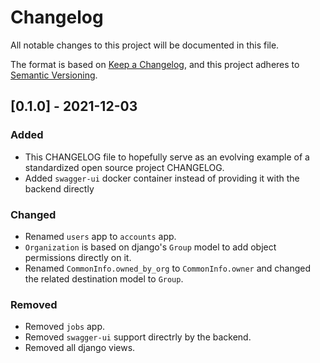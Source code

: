# Changelog

All notable changes to this project will be documented in this file.

The format is based on [Keep a Changelog](https://keepachangelog.com/en/1.0.0/),
and this project adheres to [Semantic Versioning](https://semver.org/spec/v2.0.0.html).

## [0.1.0] - 2021-12-03
### Added
* This CHANGELOG file to hopefully serve as an evolving example of a
  standardized open source project CHANGELOG.
* Added `swagger-ui` docker container instead of providing it with the backend directly

### Changed
* Renamed `users` app to `accounts` app.
* `Organization` is based on django's `Group` model to add object permissions directly on it.
* Renamed `CommonInfo.owned_by_org` to `CommonInfo.owner` and changed the related destination 
  model to `Group`. 


### Removed
* Removed `jobs` app.
* Removed `swagger-ui` support directrly by the backend.
* Removed all django views.
